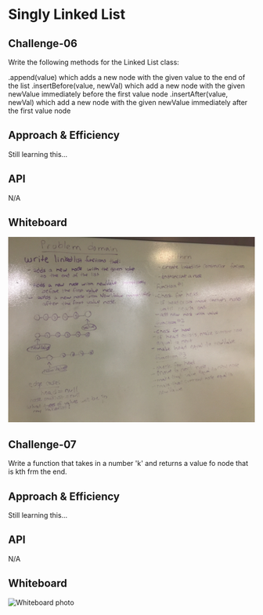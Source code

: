 


# Singly Linked List
<!-- Short summary or background information -->

## Challenge-06

Write the following methods for the Linked List class:

.append(value) which adds a new node with the given value to the end of the list
.insertBefore(value, newVal) which add a new node with the given newValue immediately before the first value node
.insertAfter(value, newVal) which add a new node with the given newValue immediately after the first value node

## Approach & Efficiency

Still learning this... <!-- What approach did you take? Why? What is the Big O space/time for this approach? -->

## API

N/A

## Whiteboard

![Whiteboard photo](./assets/11-insertions.jpg)

## Challenge-07

Write a function that takes in a number 'k' and returns a value fo node that is kth frm the end.

## Approach & Efficiency

Still learning this... <!-- What approach did you take? Why? What is the Big O space/time for this approach? -->

## API

N/A

## Whiteboard

![Whiteboard photo](./assets/ll_kth_from_list.jpg)